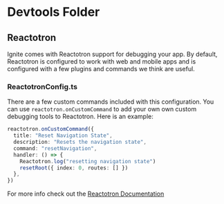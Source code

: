 # Devtools Folder

## Reactotron

Ignite comes with Reactotron support for debugging your app.
By default, Reactotron is configured to work with web and mobile apps and is configured with a few plugins and commands we think are useful.

### ReactotronConfig.ts

There are a few custom commands included with this configuration. You can use `reactotron.onCustomCommand` to add your own own custom debugging tools to Reactotron. Here is an example:

```typescript
reactotron.onCustomCommand({
  title: "Reset Navigation State",
  description: "Resets the navigation state",
  command: "resetNavigation",
  handler: () => {
    Reactotron.log("resetting navigation state")
    resetRoot({ index: 0, routes: [] })
  },
})
```

For more info check out the [Reactotron Documentation](https://docs.infinite.red/reactotron/)
